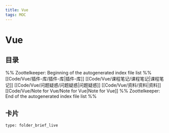 ```yaml
---
title: Vue
tags: MOC
---
```

# Vue

## 目录



%% Zoottelkeeper: Beginning of the autogenerated index file list  %%
 [[Code/Vue/插件-库/插件-库|插件-库]]
 [[Code/Vue/课程笔记/课程笔记|课程笔记]]
 [[Code/Vue/问题疑惑/问题疑惑|问题疑惑]]
 [[Code/Vue/资料/资料|资料]]
 [[Code/Vue/Note for Vue/Note for Vue|Note for Vue]]
%% Zoottelkeeper: End of the autogenerated index file list  %%












## 卡片

```ccard
type: folder_brief_live
```



















